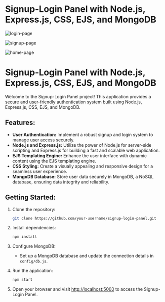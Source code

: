 # Signup-Login Panel with Node.js, Express.js, CSS, EJS, and MongoDB

![login-page](https://github.com/Amankushwaha2/Login-Register-panel/assets/108605279/75e4f0df-697d-4eee-8c46-08010bba5a99)

![signup-page](https://github.com/Amankushwaha2/Login-Register-panel/assets/108605279/5b88b712-c1f6-450d-9cc5-521ca2a7b6e5)

![home-page](https://github.com/Amankushwaha2/Login-Register-panel/assets/108605279/a094bc4b-0f35-4c1f-a2de-b25a729bcda7)

# Signup-Login Panel with Node.js, Express.js, CSS, EJS, and MongoDB

Welcome to the Signup-Login Panel project! This application provides a secure and user-friendly authentication system built using Node.js, Express.js, CSS, EJS, and MongoDB.

## Features:

- **User Authentication:** Implement a robust signup and login system to manage user access securely.
- **Node.js and Express.js:** Utilize the power of Node.js for server-side scripting and Express.js for building a fast and scalable web application.
- **EJS Templating Engine:** Enhance the user interface with dynamic content using the EJS templating engine.
- **CSS Styling:** Create a visually appealing and responsive design for a seamless user experience.
- **MongoDB Database:** Store user data securely in MongoDB, a NoSQL database, ensuring data integrity and reliability.

## Getting Started:

1. Clone the repository:

   ```bash
   git clone https://github.com/your-username/signup-login-panel.git
   ```

2. Install dependencies:

   ```bash
   npm install
   ```

3. Configure MongoDB:

   - Set up a MongoDB database and update the connection details in `config/db.js`.

4. Run the application:

   ```bash
   npm start
   ```

5. Open your browser and visit [http://localhost:5000](http://localhost:5000) to access the Signup-Login Panel.
